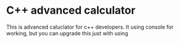 # C++ advanced calculator
This is advanced caluclator for c++ developers. It using console for working, but you can upgrade this just with using
